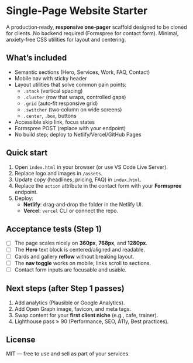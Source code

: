 # Single‑Page Website Starter

A production‑ready, **responsive one‑pager** scaffold designed to be cloned for clients. No backend required (Formspree for contact form). Minimal, anxiety‑free CSS utilities for layout and centering.

## What’s included
- Semantic sections (Hero, Services, Work, FAQ, Contact)
- Mobile nav with sticky header
- Layout utilities that solve common pain points:
  - `.stack` (vertical spacing)
  - `.cluster` (row that wraps, controlled gaps)
  - `.grid` (auto‑fit responsive grid)
  - `.switcher` (two‑column on wide screens)
  - `.center`, `.box`, buttons
- Accessible skip link, focus states
- Formspree POST (replace with your endpoint)
- No build step; deploy to Netlify/Vercel/GitHub Pages

## Quick start
1. Open `index.html` in your browser (or use VS Code Live Server).
2. Replace logo and images in `/assets`.
3. Update copy (headlines, pricing, FAQ) in `index.html`.
4. Replace the `action` attribute in the contact form with your **Formspree** endpoint.
5. Deploy:
   - **Netlify**: drag‑and‑drop the folder in the Netlify UI.
   - **Vercel**: `vercel` CLI or connect the repo.

## Acceptance tests (Step 1)
- [ ] The page scales nicely on **360px**, **768px**, and **1280px**.
- [ ] The **Hero** text block is centered/aligned and readable.
- [ ] Cards and gallery **reflow** without breaking layout.
- [ ] The **nav toggle** works on mobile; links scroll to sections.
- [ ] Contact form inputs are focusable and usable.

## Next steps (after Step 1 passes)
1. Add analytics (Plausible or Google Analytics).
2. Add Open Graph image, favicon, and meta tags.
3. Swap content for your **first client niche** (e.g., cafe, trainer).
4. Lighthouse pass ≥ 90 (Performance, SEO, A11y, Best practices).

## License
MIT — free to use and sell as part of your services.
